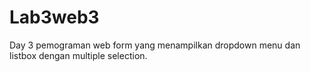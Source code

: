 # Lab3web3
Day 3 pemograman web form yang menampilkan dropdown menu dan listbox dengan multiple selection.
